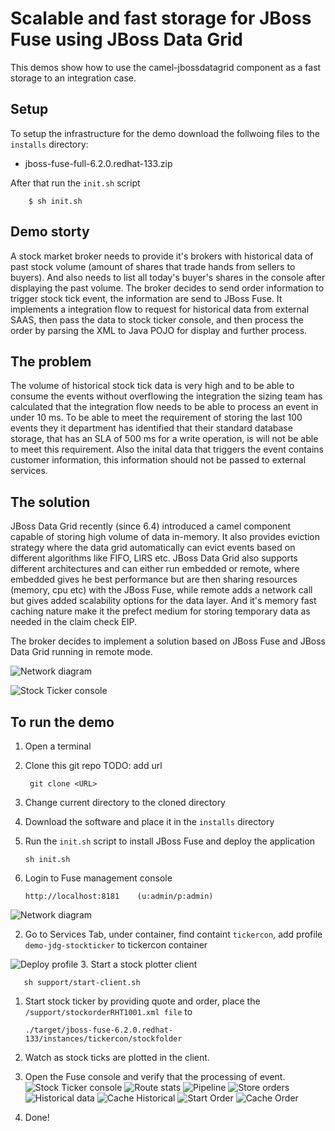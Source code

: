 Scalable and fast storage for JBoss Fuse using JBoss Data Grid
=====================================

This demos show how to use the camel-jbossdatagrid component as a fast storage to an integration case.


Setup
---------------
To setup the infrastructure for the demo download the follwoing files to the `installs` directory:

* jboss-fuse-full-6.2.0.redhat-133.zip

After that run the `init.sh` script

		$ sh init.sh

Demo storty
-----------
A stock market broker needs to provide it's brokers with historical data of past stock volume (amount of shares that trade hands from sellers to buyers). And also needs to list all today's buyer's shares in the console after displaying the past volume. The broker decides to send order information to trigger stock tick event, the information are send to JBoss Fuse. It implements a integration flow to request for historical data from external SAAS, then pass the data to stock ticker console, and then process the order by parsing the XML to Java POJO for display and further process. 

The problem
-----------
The volume of historical stock tick data is very high and to be able to consume the events without overflowing the integration the sizing team has calculated that the integration flow needs to be able to process an event in under 10 ms. To be able to meet the requirement of storing the last 100 events they it department has identified that their standard database storage, that has an SLA of 500 ms for a write operation, is will not be able to meet this requirement. Also the inital data that triggers the event contains customer information, this information should not be passed to external services. 

The solution
------------
JBoss Data Grid recently (since 6.4) introduced a camel component capable of storing high volume of data in-memory. It also provides eviction strategy where the data grid automatically can evict events based on different algorithms like FIFO, LIRS etc. JBoss Data Grid also supports different architectures and can either run embedded or remote, where embedded gives he best performance but are then sharing resources (memory, cpu etc) with the JBoss Fuse, while remote adds a network call but gives added scalability options for the data layer. And it's memory fast caching nature make it the prefect medium for storing temporary data as needed in the claim check EIP.  

The broker decides to implement a solution based on JBoss Fuse and JBoss Data Grid running in remote mode.

![Network diagram](images/network-diagram.svg)

![Stock Ticker console](images/stockticker.png)

To run the demo
-----------------

1. Open a terminal

1. Clone this git repo TODO: add url

	    git clone <URL>

1. Change current directory to the cloned directory

1. Download the software and place it in the `installs` directory

1. Run the `init.sh` script to install JBoss Fuse and deploy the application

	   sh init.sh

1. Login to Fuse management console

	   http://localhost:8181    (u:admin/p:admin)
![Network diagram](images/01_containers.png)

2. Go to Services Tab, under container, find containt `tickercon`, add profile `demo-jdg-stockticker` to tickercon container

![Deploy profile](images/02_deploy2container.png)
3. Start a stock plotter client

	   sh support/start-client.sh

1. Start stock ticker by providing quote and order, place the `/support/stockorderRHT1001.xml file` to

	   ./target/jboss-fuse-6.2.0.redhat-133/instances/tickercon/stockfolder

3. Watch as stock ticks are plotted in the client.

1. Open the Fuse console and verify that the processing of event.
![Stock Ticker console](images/03_logs.png)
![Route stats](images/04_routestats.png)
![Pipeline](images/05_pipeline.png)
![Store orders](images/06_storeorders.png)
![Historical data](images/07_gethistoricaldata.png)
![Cache Historical](images/08_cachehistoricaldata.png)
![Start Order](images/09_startorders.png)
![Cache Order](images/10_cacheorders.png)

1. Done!
 
